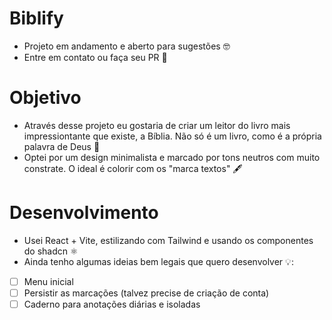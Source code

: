 # Biblify
- Projeto em andamento e aberto para sugestões 🤓
- Entre em contato ou faça seu PR 💫
# Objetivo
- Através desse projeto eu gostaria de criar um leitor do livro mais impressiontante que existe, a Bíblia. Não só é um livro, como é a própria palavra de Deus 📖
- Optei por um design minimalista e marcado por tons neutros com muito constrate. O ideal é colorir com os "marca textos" 🖋️
# Desenvolvimento
- Usei React + Vite, estilizando com Tailwind e usando os componentes do shadcn ⚛️
- Ainda tenho algumas ideias bem legais que quero desenvolver 💡:
- [ ] Menu inicial
- [ ] Persistir as marcações (talvez precise de criação de conta)
- [ ] Caderno para anotações diárias e isoladas